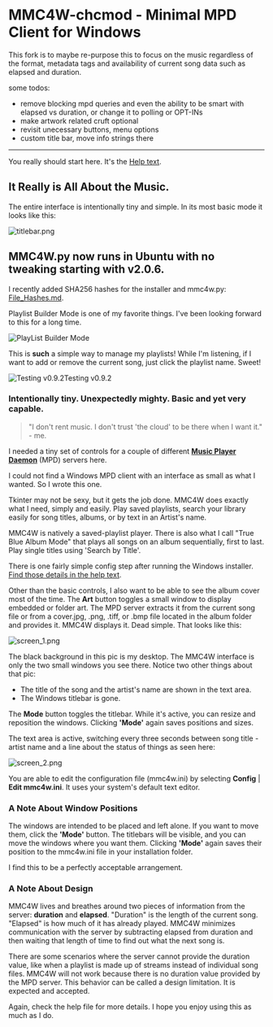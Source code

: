 # MMC4W-chcmod - Minimal MPD Client for Windows 

This fork is to maybe re-purpose this to focus on the music regardless of the format, metadata tags and availability of current song data such as elapsed and duration.

some todos:
- remove blocking mpd queries and even the ability to be smart with elapsed vs duration, or change it to polling or OPT-INs
- make artwork related cruft optional
- revisit unecessary buttons, menu options
- custom title bar, move info strings there

-----

You really should start here.  It's the [Help text](https://github.com/drgerg/mmc4w/blob/main/code/_internal/mmc4w_help.md).

## It Really is All About the Music.

The entire interface is intentionally tiny and simple. In its most basic mode it looks like this:

![titlebar.png](https://github.com/drgerg/mmc4w/blob/main/code/_internal/most_basic.png)

## MMC4W.py now runs in Ubuntu with no tweaking starting with v2.0.6.  

I recently added SHA256 hashes for the installer and mmc4w.py:  [File_Hashes.md](https://github.com/drgerg/mmc4w/blob/main/File_Hashes.md).

Playlist Builder Mode is one of my favorite things.  I've been looking forward to this for a long time.

![PlayList Builder Mode](https://github.com/drgerg/mmc4w/blob/main/pics/mmc4w_plb.png)

This is **such** a simple way to manage my playlists! While I'm listening, if I want to add or remove the current song, just click the playlist name.  Sweet!

![Testing v0.9.2](https://github.com/drgerg/mmc4w/blob/main/pics/testing_v0.9.2.jpg)Testing v0.9.2

### Intentionally tiny. Unexpectedly mighty. Basic and yet very capable.
> "I don't rent music. I don't trust 'the cloud' to be there when I want it." - me.

I needed a tiny set of controls for a couple of different **[Music Player Daemon](https://www.musicpd.org/)** (MPD) servers here.  

I could not find a Windows MPD client with an interface as small as what I wanted.  So I wrote this one.

Tkinter may not be sexy, but it gets the job done.  MMC4W does exactly what I need, simply and easily.  Play saved playlists, search your library easily for song titles, albums, or by text in an Artist's name.

MMC4W is natively a saved-playlist player.  There is also what I call "True Blue Album Mode" that plays all songs on an album sequentially, first to last.  Play single titles using 'Search by Title'.

There is one fairly simple config step after running the Windows installer.  [Find those details in the help text](https://github.com/drgerg/mmc4w/blob/main/code/_internal/mmc4w_help.md).  

Other than the basic controls, I also want to be able to see the album cover most of the time.  The **Art** button toggles a small window to display embedded or folder art.  The MPD server extracts it from the current song file or from a cover.jpg, .png, .tiff, or .bmp file located in the album folder and provides it.  MMC4W displays it. Dead simple.  That looks like this:

![screen_1.png](https://github.com/drgerg/mmc4w/blob/main/code/_internal/screen_1.png)

The black background in this pic is my desktop.  The MMC4W interface is only the two small windows you see there.  Notice two other things about that pic:

- The title of the song and the artist's name are shown in the text area.
- The Windows titlebar is gone.

The **Mode** button toggles the titlebar.  While it's active, you can resize and reposition the windows.  Clicking **'Mode'** again saves positions and sizes.

The text area is active, switching every three seconds between song title - artist name and a line about the status of things as seen here:

![screen_2.png](https://github.com/drgerg/mmc4w/blob/main/code/_internal/screen_2.png)

You are able to edit the configuration file (mmc4w.ini) by selecting **Config** | **Edit mmc4w.ini**.  It uses your system's default text editor.

### A Note About Window Positions

The windows are intended to be placed and left alone.  If you want to move them, click the **'Mode'** button.  The titlebars will be visible, and you can move the windows where you want them.  Clicking **'Mode'** again saves their position to the mmc4w.ini file in your installation folder.

I find this to be a perfectly acceptable arrangement.

### A Note About Design

MMC4W lives and breathes around two pieces of information from the server: **duration** and **elapsed**.  "Duration" is the length of the current song. "Elapsed" is how much of it has already played.  MMC4W minimizes communication with the server by subtracting elapsed from duration and then waiting that length of time to find out what the next song is.

There are some scenarios where the server cannot provide the duration value, like when a playlist is made up of streams instead of individual song files.  MMC4W will not work because there is no duration value provided by the MPD server.  This behavior can be called a design limitation. It is expected and accepted.

Again, check the help file for more details.  I hope you enjoy using this as much as I do.


